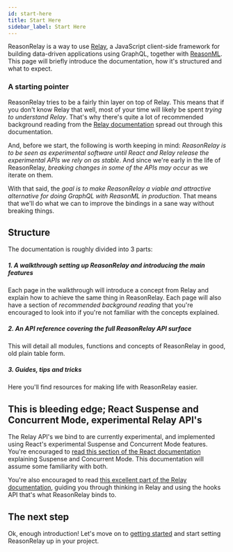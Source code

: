 ```yaml
---
id: start-here
title: Start Here
sidebar_label: Start Here
---
```


ReasonRelay is a way to use [Relay](https://relay.dev), a JavaScript client-side framework for building data-driven applications using GraphQL, together with [ReasonML](https://reasonml.github.io/). This page will briefly introduce the documentation, how it's structured and what to expect.

### A starting pointer

ReasonRelay tries to be a fairly thin layer on top of Relay. This means that if you don't know Relay that well, most of your time will likely be spent _trying to understand Relay_. That's why there's quite a lot of recommended background reading from the [Relay documentation](https://relay.dev) spread out through this documentation.

And, before we start, the following is worth keeping in mind:
_ReasonRelay is to be seen as experimental software until React and Relay release the experimental APIs we rely on as stable_. And since we're early in the life of ReasonRelay, _breaking changes in some of the APIs may occur_ as we iterate on them.

With that said, the _goal is to make ReasonRelay a viable and attractive alternative for doing GraphQL with ReasonML in production_. That means that we'll do what we can to improve the bindings in a sane way without breaking things.

## Structure

The documentation is roughly divided into 3 parts:

##### 1. A walkthrough setting up ReasonRelay and introducing the main features

Each page in the walkthrough will introduce a concept from Relay and explain how to achieve the same thing in ReasonRelay. Each page will also have a section of _recommended background reading_ that you're encouraged to look into if you're not familiar with the concepts explained.

##### 2. An API reference covering the full ReasonRelay API surface

This will detail all modules, functions and concepts of ReasonRelay in good, old plain table form.

##### 3. Guides, tips and tricks

Here you'll find resources for making life with ReasonRelay easier.

## This is bleeding edge; React Suspense and Concurrent Mode, experimental Relay API's

The Relay API's we bind to are currently experimental, and implemented using React's experimental Suspense and Concurrent Mode features. You're encouraged to [read this section of the React documentation](https://reactjs.org/docs/concurrent-mode-intro.html) explaining Suspense and Concurrent Mode. This documentation will assume some familiarity with both.

You're also encouraged to read [this excellent part of the Relay documentation](https://relay.dev/docs/en/experimental/a-guided-tour-of-relay), guiding you through thinking in Relay and using the hooks API that's what ReasonRelay binds to.

## The next step

Ok, enough introduction! Let's move on to [getting started](getting-started) and start setting ReasonRelay up in your project.

